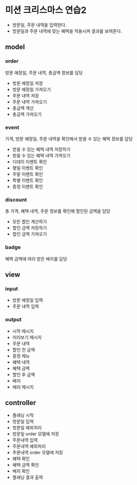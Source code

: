 # 미션 크리스마스 연습2

- 방문일, 주문 내역을 입력한다.
- 방문일과 주문 내역에 맞는 혜택을 적용시켜 결과를 보여준다.

## model

### order

방문 예정일, 주문 내역, 총금액 정보를 담당

- 방문 예정일 저장
- 방문 예정일 가져오기
- 주문 내역 저장
- 주문 내역 가져오기
- 총금액 계산
- 총금액 가져오기

### event

가격, 방문 예정일, 주문 내역을 확인해서 받을 수 있는 혜택 정보를 담당

- 받을 수 있는 혜택 내역 저장하기
- 받을 수 있는 혜택 내역 가져오기
- 디데이 이벤트 확인
- 평일 이벤트 확인
- 주말 이벤트 확인
- 특별 이벤트 확인
- 증정 이벤트 확인

### discount

총 가격, 혜택 내역, 주문 정보를 확인해 할인된 금액을 담당

- 모든 할인 계산하기
- 할인 금액 저장하기
- 할인 금액 가져오기

### badge

혜택 금액에 따라 받은 배지를 담당

## view

### input

- 방문 예정일 입력
- 주문 내역 입력

### output

- 시작 메시지
- 미리보기 메시지
- 주문 내역
- 할인 전 금액
- 증정 메뉴
- 혜택 내역
- 혜택 금액
- 할인 후 금액
- 배지
- 에러 메시지

## controller

- 플래닝 시작
- 방문일 입력
- 방문일 예외처리
- 방문일 order 모델에 저장
- 주문내역 입력
- 주문내역 예외처리
- 주문내역 order 모델에 저장
- 혜택 확인
- 혜택 금액 확인
- 배지 확인
- 플래닝 결과 출력
